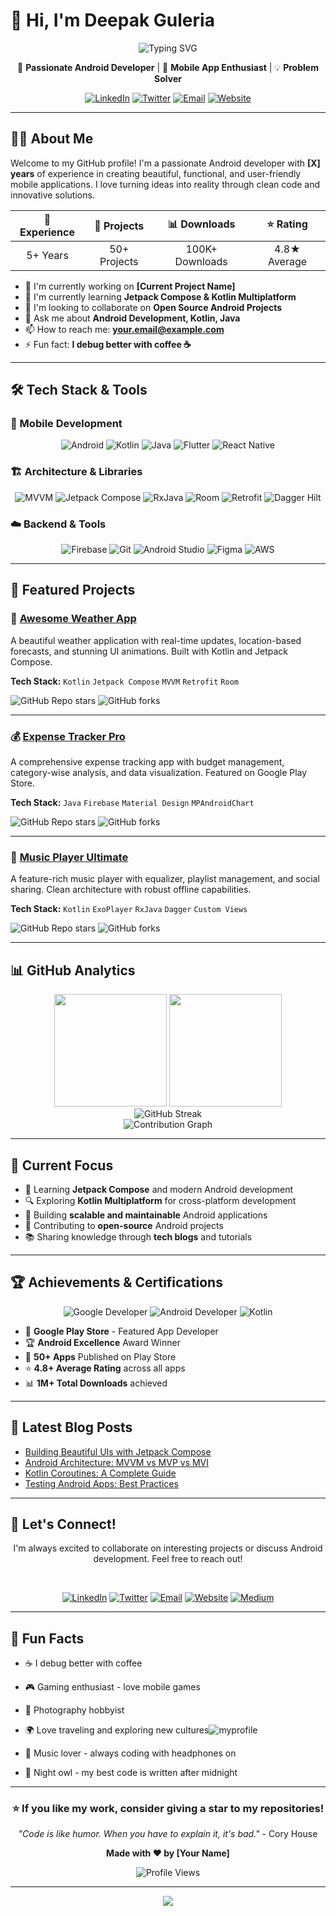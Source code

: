 # 👋 Hi, I'm Deepak Guleria

<div align="center">
  <img src="https://readme-typing-svg.herokuapp.com?font=Fira+Code&size=30&duration=3000&pause=1000&color=3DDC84&center=true&vCenter=true&width=600&lines=Android+Developer;Mobile+App+Enthusiast;Problem+Solver;Code+Craftsman" alt="Typing SVG" />
</div>


<div align="center">
  
  🚀 **Passionate Android Developer** | 📱 **Mobile App Enthusiast** | 💡 **Problem Solver**
  
  [![LinkedIn](https://img.shields.io/badge/LinkedIn-0077B5?style=for-the-badge&logo=linkedin&logoColor=white)](https://linkedin.com/in/yourprofile)
  [![Twitter](https://img.shields.io/badge/Twitter-1DA1F2?style=for-the-badge&logo=twitter&logoColor=white)](https://twitter.com/yourhandle)
  [![Email](https://img.shields.io/badge/Email-D14836?style=for-the-badge&logo=gmail&logoColor=white)](mailto:your.email@example.com)
  [![Website](https://img.shields.io/badge/Website-000000?style=for-the-badge&logo=About.me&logoColor=white)](https://yourwebsite.com)
  
</div>

---

## 👨‍💻 About Me

Welcome to my GitHub profile! I'm a passionate Android developer with **[X] years** of experience in creating beautiful, functional, and user-friendly mobile applications. I love turning ideas into reality through clean code and innovative solutions.

<div align="center">

| 🎯 **Experience** | 📱 **Projects** | 📊 **Downloads** | ⭐ **Rating** |
|:-----------------:|:---------------:|:----------------:|:-------------:|
| 5+ Years | 50+ Projects | 100K+ Downloads | 4.8★ Average |

</div>

- 🔭 I'm currently working on **[Current Project Name]**
- 🌱 I'm currently learning **Jetpack Compose & Kotlin Multiplatform**
- 👯 I'm looking to collaborate on **Open Source Android Projects**
- 💬 Ask me about **Android Development, Kotlin, Java**
- 📫 How to reach me: **your.email@example.com**
- ⚡ Fun fact: **I debug better with coffee ☕**

---

## 🛠️ Tech Stack & Tools

### 📱 Mobile Development
<div align="center">

![Android](https://img.shields.io/badge/Android-3DDC84?style=for-the-badge&logo=android&logoColor=white)
![Kotlin](https://img.shields.io/badge/Kotlin-0095D5?style=for-the-badge&logo=kotlin&logoColor=white)
![Java](https://img.shields.io/badge/Java-ED8B00?style=for-the-badge&logo=java&logoColor=white)
![Flutter](https://img.shields.io/badge/Flutter-02569B?style=for-the-badge&logo=flutter&logoColor=white)
![React Native](https://img.shields.io/badge/React_Native-20232A?style=for-the-badge&logo=react&logoColor=61DAFB)

</div>

### 🏗️ Architecture & Libraries
<div align="center">

![MVVM](https://img.shields.io/badge/MVVM-Architecture-blue?style=for-the-badge)
![Jetpack Compose](https://img.shields.io/badge/Jetpack%20Compose-4285F4?style=for-the-badge&logo=jetpackcompose&logoColor=white)
![RxJava](https://img.shields.io/badge/RxJava-B7178C?style=for-the-badge&logo=reactivex&logoColor=white)
![Room](https://img.shields.io/badge/Room-Database-green?style=for-the-badge)
![Retrofit](https://img.shields.io/badge/Retrofit-Network-orange?style=for-the-badge)
![Dagger Hilt](https://img.shields.io/badge/Dagger%20Hilt-DI-red?style=for-the-badge)

</div>

### ☁️ Backend & Tools
<div align="center">

![Firebase](https://img.shields.io/badge/Firebase-039BE5?style=for-the-badge&logo=Firebase&logoColor=white)
![Git](https://img.shields.io/badge/GIT-E44C30?style=for-the-badge&logo=git&logoColor=white)
![Android Studio](https://img.shields.io/badge/Android_Studio-3DDC84?style=for-the-badge&logo=android-studio&logoColor=white)
![Figma](https://img.shields.io/badge/Figma-F24E1E?style=for-the-badge&logo=figma&logoColor=white)
![AWS](https://img.shields.io/badge/Amazon_AWS-232F3E?style=for-the-badge&logo=amazon-aws&logoColor=white)

</div>

---

## 🚀 Featured Projects

### 📱 [Awesome Weather App](https://github.com/yourusername/weather-app)
A beautiful weather application with real-time updates, location-based forecasts, and stunning UI animations. Built with Kotlin and Jetpack Compose.

**Tech Stack:** `Kotlin` `Jetpack Compose` `MVVM` `Retrofit` `Room`

![GitHub Repo stars](https://img.shields.io/github/stars/yourusername/weather-app?style=social)
![GitHub forks](https://img.shields.io/github/forks/yourusername/weather-app?style=social)

---

### 💰 [Expense Tracker Pro](https://github.com/yourusername/expense-tracker)
A comprehensive expense tracking app with budget management, category-wise analysis, and data visualization. Featured on Google Play Store.

**Tech Stack:** `Java` `Firebase` `Material Design` `MPAndroidChart`

![GitHub Repo stars](https://img.shields.io/github/stars/yourusername/expense-tracker?style=social)
![GitHub forks](https://img.shields.io/github/forks/yourusername/expense-tracker?style=social)

---

### 🎵 [Music Player Ultimate](https://github.com/yourusername/music-player)
A feature-rich music player with equalizer, playlist management, and social sharing. Clean architecture with robust offline capabilities.

**Tech Stack:** `Kotlin` `ExoPlayer` `RxJava` `Dagger` `Custom Views`

![GitHub Repo stars](https://img.shields.io/github/stars/yourusername/music-player?style=social)
![GitHub forks](https://img.shields.io/github/forks/yourusername/music-player?style=social)

---

## 📊 GitHub Analytics

<div align="center">
  <img height="180em" src="https://github-readme-stats.vercel.app/api?username=yourusername&show_icons=true&theme=radical&include_all_commits=true&count_private=true"/>
  <img height="180em" src="https://github-readme-stats.vercel.app/api/top-langs/?username=yourusername&layout=compact&langs_count=8&theme=radical"/>
</div>

<div align="center">
  <img src="https://github-readme-streak-stats.herokuapp.com/?user=yourusername&theme=radical" alt="GitHub Streak"/>
</div>

<div align="center">
  <img src="https://github-readme-activity-graph.vercel.app/graph?username=yourusername&theme=react-dark&hide_border=true" alt="Contribution Graph"/>
</div>

---

## 🎯 Current Focus

- 🚀 Learning **Jetpack Compose** and modern Android development
- 🔍 Exploring **Kotlin Multiplatform** for cross-platform development  
- 📱 Building **scalable and maintainable** Android applications
- 🌟 Contributing to **open-source** Android projects
- 📚 Sharing knowledge through **tech blogs** and tutorials

---

## 🏆 Achievements & Certifications

<div align="center">

![Google Developer](https://img.shields.io/badge/Google%20Developer-Certified-4285F4?style=for-the-badge&logo=google&logoColor=white)
![Android Developer](https://img.shields.io/badge/Android%20Developer-Expert-3DDC84?style=for-the-badge&logo=android&logoColor=white)
![Kotlin](https://img.shields.io/badge/Kotlin-Certified-7F52FF?style=for-the-badge&logo=kotlin&logoColor=white)

</div>

- 🥇 **Google Play Store** - Featured App Developer
- 🏆 **Android Excellence** Award Winner  
- 📱 **50+ Apps** Published on Play Store
- ⭐ **4.8+ Average Rating** across all apps
- 📊 **1M+ Total Downloads** achieved

---

## 📝 Latest Blog Posts

<!-- BLOG-POST-LIST:START -->
- [Building Beautiful UIs with Jetpack Compose](https://yourblog.com/jetpack-compose-ui)
- [Android Architecture: MVVM vs MVP vs MVI](https://yourblog.com/android-architecture)
- [Kotlin Coroutines: A Complete Guide](https://yourblog.com/kotlin-coroutines)
- [Testing Android Apps: Best Practices](https://yourblog.com/android-testing)
<!-- BLOG-POST-LIST:END -->

---

## 🤝 Let's Connect!

<div align="center">

I'm always excited to collaborate on interesting projects or discuss Android development. Feel free to reach out!

<br>

[![LinkedIn](https://img.shields.io/badge/LinkedIn-0077B5?style=for-the-badge&logo=linkedin&logoColor=white)](https://linkedin.com/in/yourprofile)
[![Twitter](https://img.shields.io/badge/Twitter-1DA1F2?style=for-the-badge&logo=twitter&logoColor=white)](https://twitter.com/yourhandle)
[![Email](https://img.shields.io/badge/Email-D14836?style=for-the-badge&logo=gmail&logoColor=white)](mailto:your.email@example.com)
[![Website](https://img.shields.io/badge/Website-000000?style=for-the-badge&logo=About.me&logoColor=white)](https://yourwebsite.com)
[![Medium](https://img.shields.io/badge/Medium-12100E?style=for-the-badge&logo=medium&logoColor=white)](https://medium.com/@yourhandle)

</div>

---

## 🎉 Fun Facts

- ☕ I debug better with coffee
- 🎮 Gaming enthusiast - love mobile games  
- 📸 Photography hobbyist
- 🌍 Love traveling and exploring new cultures![myprofile](https://github.com/user-attachments/assets/cffed1d4-04db-4c31-a712-3d3289d9ec34)

- 🎵 Music lover - always coding with headphones on
- 🌃 Night owl - my best code is written after midnight

---

<div align="center">

### ⭐ If you like my work, consider giving a star to my repositories!

*"Code is like humor. When you have to explain it, it's bad."* - Cory House

**Made with ❤️ by [Your Name]**

![Profile Views](https://komarev.com/ghpvc/?username=yourusername&color=3DDC84&style=flat-square&label=Profile+Views)

</div>

---

<div align="center">
  <img src="https://capsule-render.vercel.app/api?type=waving&color=gradient&customColorList=12&height=100&section=footer"/>
</div>
